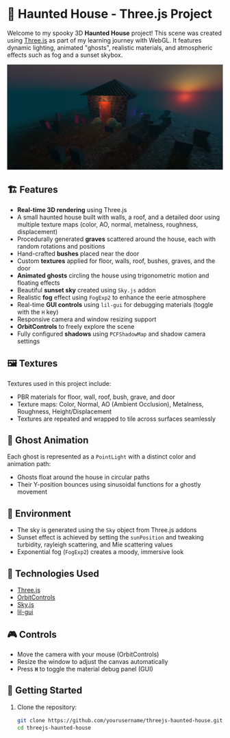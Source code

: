 # 👻 Haunted House - Three.js Project

Welcome to my spooky 3D **Haunted House** project! This scene was created using [Three.js](https://threejs.org/) as part of my learning journey with WebGL. It features dynamic lighting, animated "ghosts", realistic materials, and atmospheric effects such as fog and a sunset skybox.

![Haunted House Preview](./static/Captura%20de%20tela%202025-04-21%20165107.png)

## 🏗️ Features

- **Real-time 3D rendering** using Three.js
- A small haunted house built with walls, a roof, and a detailed door using multiple texture maps (color, AO, normal, metalness, roughness, displacement)
- Procedurally generated **graves** scattered around the house, each with random rotations and positions
- Hand-crafted **bushes** placed near the door
- Custom **textures** applied for floor, walls, roof, bushes, graves, and the door
- **Animated ghosts** circling the house using trigonometric motion and floating effects
- Beautiful **sunset sky** created using `Sky.js` addon
- Realistic **fog** effect using `FogExp2` to enhance the eerie atmosphere
- Real-time **GUI controls** using `lil-gui` for debugging materials (toggle with the `H` key)
- Responsive camera and window resizing support
- **OrbitControls** to freely explore the scene
- Fully configured **shadows** using `PCFShadowMap` and shadow camera settings

## 🖼️ Textures

Textures used in this project include:

- PBR materials for floor, wall, roof, bush, grave, and door
- Texture maps: Color, Normal, AO (Ambient Occlusion), Metalness, Roughness, Height/Displacement
- Textures are repeated and wrapped to tile across surfaces seamlessly

## 👻 Ghost Animation

Each ghost is represented as a `PointLight` with a distinct color and animation path:
- Ghosts float around the house in circular paths
- Their Y-position bounces using sinusoidal functions for a ghostly movement

## 🌌 Environment

- The sky is generated using the `Sky` object from Three.js addons
- Sunset effect is achieved by setting the `sunPosition` and tweaking turbidity, rayleigh scattering, and Mie scattering values
- Exponential fog (`FogExp2`) creates a moody, immersive look

## 🧰 Technologies Used

- [Three.js](https://threejs.org/)
- [OrbitControls](https://threejs.org/docs/#examples/en/controls/OrbitControls)
- [Sky.js](https://threejs.org/examples/#webgl_shaders_sky)
- [lil-gui](https://github.com/georgealways/lil-gui)

## 🎮 Controls

- Move the camera with your mouse (OrbitControls)
- Resize the window to adjust the canvas automatically
- Press **`H`** to toggle the material debug panel (GUI)

## 🚀 Getting Started

1. Clone the repository:
   ```bash
   git clone https://github.com/yourusername/threejs-haunted-house.git
   cd threejs-haunted-house
